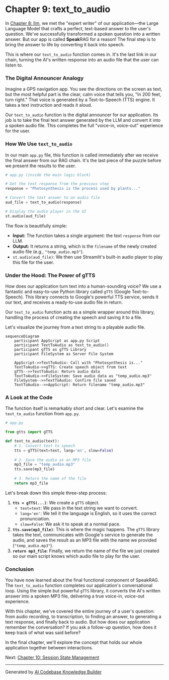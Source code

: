 # Chapter 9: text_to_audio

In [Chapter 8: llm](08_llm.md), we met the "expert writer" of our application—the Large Language Model that crafts a perfect, text-based answer to the user's question. We've successfully transformed a spoken question into a written answer. But our app is called **Speak**RAG for a reason! The final step is to bring the answer to life by converting it back into speech.

This is where our `text_to_audio` function comes in. It's the last link in our chain, turning the AI's written response into an audio file that the user can listen to.

### The Digital Announcer Analogy

Imagine a GPS navigation app. You see the directions on the screen as text, but the most helpful part is the clear, calm voice that tells you, "In 200 feet, turn right." That voice is generated by a Text-to-Speech (TTS) engine. It takes a text instruction and reads it aloud.

Our `text_to_audio` function is the digital announcer for our application. Its job is to take the final text answer generated by the LLM and convert it into a spoken audio file. This completes the full "voice-in, voice-out" experience for the user.

### How We Use `text_to_audio`

In our main `app.py` file, this function is called immediately after we receive the final answer from our RAG chain. It's the last piece of the puzzle before we present the results to the user.

```python
# app.py (inside the main logic block)

# Get the text response from the previous step
response = "Photosynthesis is the process used by plants..."

# Convert the text answer to an audio file
aud_file = text_to_audio(response)

# Display the audio player in the UI
st.audio(aud_file)
```

The flow is beautifully simple:
*   **Input:** The function takes a single argument: the text `response` from our LLM.
*   **Output:** It returns a string, which is the `filename` of the newly created audio file (e.g., `"temp_audio.mp3"`).
*   `st.audio(aud_file)`: We then use Streamlit's built-in audio player to play this file for the user.

### Under the Hood: The Power of gTTS

How does our application turn text into a human-sounding voice? We use a fantastic and easy-to-use Python library called `gTTS` (Google Text-to-Speech). This library connects to Google's powerful TTS service, sends it our text, and receives a ready-to-use audio file in return.

Our `text_to_audio` function acts as a simple wrapper around this library, handling the process of creating the speech and saving it to a file.

Let's visualize the journey from a text string to a playable audio file.

```mermaid
sequenceDiagram
    participant AppScript as app.py Script
    participant TextToAudio as text_to_audio()
    participant gTTS as gTTS Library
    participant FileSystem as Server File System

    AppScript->>TextToAudio: Call with "Photosynthesis is..."
    TextToAudio->>gTTS: Create speech object from text
    gTTS-->>TextToAudio: Return audio data
    TextToAudio->>FileSystem: Save audio data as "temp_audio.mp3"
    FileSystem-->>TextToAudio: Confirm file saved
    TextToAudio-->>AppScript: Return filename "temp_audio.mp3"
```

### A Look at the Code

The function itself is remarkably short and clear. Let's examine the `text_to_audio` function from `app.py`.

```python
# app.py

from gtts import gTTS

def text_to_audio(text):
    # 1. Convert text to speech
    tts = gTTS(text=text, lang='en', slow=False)
    
    # 2. Save the audio as an MP3 file
    mp3_file = "temp_audio.mp3"
    tts.save(mp3_file)
    
    # 3. Return the name of the file
    return mp3_file
```

Let's break down this simple three-step process:
1.  **`tts = gTTS(...)`**: We create a `gTTS` object.
    *   `text=text`: We pass in the text string we want to convert.
    *   `lang='en'`: We tell it the language is English, so it uses the correct pronunciation.
    *   `slow=False`: We ask it to speak at a normal pace.
2.  **`tts.save(mp3_file)`**: This is where the magic happens. The `gTTS` library takes the text, communicates with Google's service to generate the audio, and saves the result as an MP3 file with the name we provided (`"temp_audio.mp3"`).
3.  **`return mp3_file`**: Finally, we return the name of the file we just created so our main script knows which audio file to play for the user.

### Conclusion

You have now learned about the final functional component of SpeakRAG. The `text_to_audio` function completes our application's conversational loop. Using the simple but powerful `gTTS` library, it converts the AI's written answer into a spoken MP3 file, delivering a true voice-in, voice-out experience.

With this chapter, we've covered the entire journey of a user's question: from audio recording, to transcription, to finding an answer, to generating a text response, and finally back to audio. But how does our application remember the conversation? If you ask a follow-up question, how does it keep track of what was said before?

In the final chapter, we'll explore the concept that holds our whole application together between interactions.

Next: [Chapter 10: Session State Management](10_session_state_management.md)

---

Generated by [AI Codebase Knowledge Builder](https://github.com/The-Pocket/Tutorial-Codebase-Knowledge)